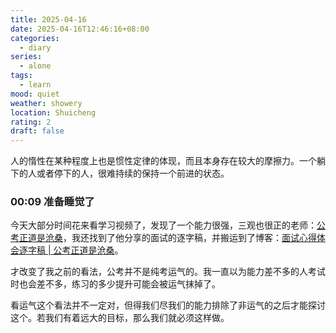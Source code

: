 ```yaml
---
title: 2025-04-16
date: 2025-04-16T12:46:16+08:00
categories:
  - diary
series:
  - alone
tags:
  - learn
mood: quiet
weather: showery
location: Shuicheng
rating: 2
draft: false
---
```

人的惰性在某种程度上也是惯性定律的体现，而且本身存在较大的摩擦力。一个躺下的人或者停下的人，很难持续的保持一个前进的状态。

### 00:09 准备睡觉了

今天大部分时间花来看学习视频了，发现了一个能力很强，三观也很正的老师：[公考正道是沧桑](https://space.bilibili.com/57658647)，我还找到了他分享的面试的逐字稿，并搬运到了博客：[面试心得体会逐字稿 | 公考正道是沧桑](../../../posts/note/article_202504162353.md)。

才改变了我之前的看法，公考并不是纯考运气的。我一直以为能力差不多的人考试时也会差不多，练习的多少提升可能会被运气抹掉了。

看运气这个看法并不一定对，但得我们尽我们的能力排除了非运气的之后才能探讨这个。若我们有着远大的目标，那么我们就必须这样做。